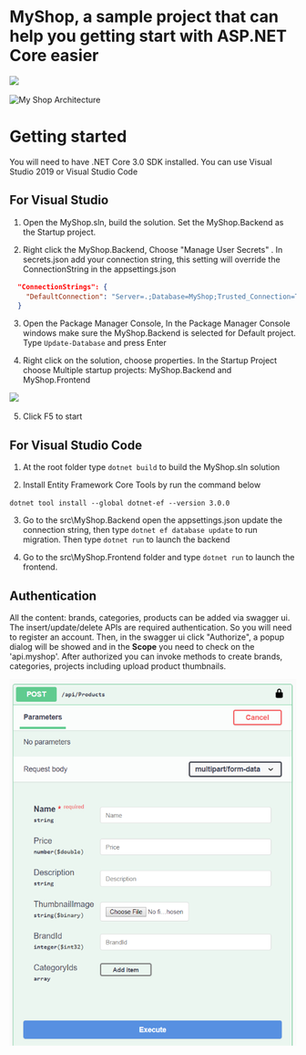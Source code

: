 # MyShop, a sample project that can help you getting start with ASP.NET Core easier

![](https://github.com/thiennn/myshop/workflows/.NET%20Core/badge.svg)

![My Shop Architecture](img/myshop.png)

# Getting started

You will need to have .NET Core 3.0 SDK installed. You can use Visual Studio 2019 or Visual Studio Code

## For Visual Studio

1. Open the MyShop.sln, build the solution. Set the MyShop.Backend as the Startup project.

2. Right click the MyShop.Backend, Choose "Manage User Secrets"
. In secrets.json add your connection string, this setting will override the ConnectionString in the appsettings.json

```json
  "ConnectionStrings": {
    "DefaultConnection": "Server=.;Database=MyShop;Trusted_Connection=True;MultipleActiveResultSets=true"
  }
```

3. Open the Package Manager Console, In the Package Manager Console windows make sure the MyShop.Backend is selected for Default project. Type `Update-Database` and press Enter

4. Right click on the solution, choose properties. In the Startup Project choose Multiple startup projects: MyShop.Backend and MyShop.Frontend

![](img/startup.png)

5. Click F5 to start

## For Visual Studio Code

1. At the root folder type `dotnet build` to build the MyShop.sln solution

2. Install Entity Framework Core Tools by run the command below

`dotnet tool install --global dotnet-ef --version 3.0.0`

3. Go to the src\MyShop.Backend open the appsettings.json update the connection string, then type `dotnet ef database update` to run migration. Then type `dotnet run` to launch the backend

4. Go to the src\MyShop.Frontend folder and type `dotnet run` to launch the frontend.

## Authentication

All the content: brands, categories, products can be added via swagger ui. The insert/update/delete APIs are required authentication. So you will need to register an account. Then, in the swagger ui click "Authorize", a popup dialog will be showed and in the **Scope** you need to check on the 'api.myshop'. After authorized you can invoke methods to create brands, categories, projects including upload product thumbnails.

![](img/swaggerui.png)
